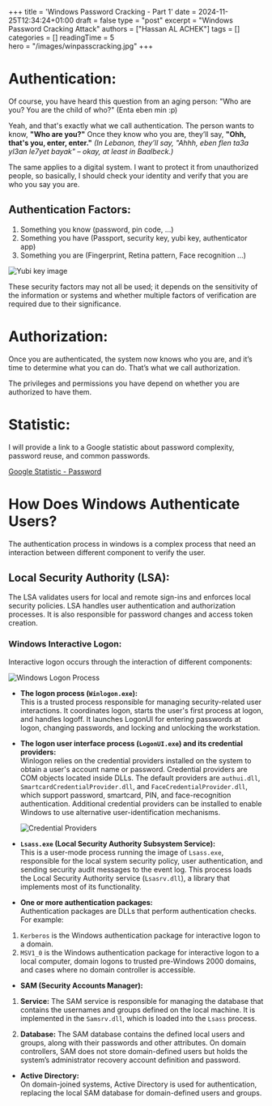 +++
title = 'Windows Password Cracking - Part 1'
date = 2024-11-25T12:34:24+01:00
draft = false
type = "post"
excerpt = "Windows Password Cracking Attack"
authors = ["Hassan AL ACHEK"]
tags = []
categories = []
readingTime = 5  
hero = "/images/winpasscracking.jpg"
+++

# Authentication:
Of course, you have heard this question from an aging person:
"Who are you? You are the child of who?" (Enta eben min :p)

Yeah, and that's exactly what we call authentication. The person wants to know, **"Who are you?"**
Once they know who you are, they’ll say, **"Ohh, that's you, enter, enter."** *(In Lebanon, they’ll say, "Ahhh, eben flen ta3a yl3an le7yet bayak" – okay, at least in Baalbeck.)*

The same applies to a digital system. I want to protect it from unauthorized people, so basically, I should check your identity and verify that you are who you say you are.

## Authentication Factors:
1. Something you know (password, pin code, ...)
2. Something you have (Passport, security key, yubi key, authenticator app)
3. Something you are (Fingerprint, Retina pattern, Face recognition ...)

![Yubi key image](/images/yubikey.jpg)

These security factors may not all be used; it depends on the sensitivity of the information or systems and whether multiple factors of verification are required due to their significance.

# Authorization:
Once you are authenticated, the system now knows who you are, and it’s time to determine what you can do. That’s what we call authorization. 

The privileges and permissions you have depend on whether you are authorized to have them.

# Statistic:
I will provide a link to a Google statistic about password complexity, password reuse, and common passwords.

[Google Statistic - Password](https://storage.googleapis.com/gweb-uniblog-publish-prod/documents/PasswordCheckup-HarrisPoll-InfographicFINAL.pdf)

# How Does Windows Authenticate Users?
The authentication process in windows is a complex process that need an interaction between different component to verify the user.

## Local Security Authority (LSA):
The LSA validates users for local and remote sign-ins and enforces local security policies. LSA handles user authentication and authorization processes. It is also responsible for password changes and access token creation.

### Windows Interactive Logon:
Interactive logon occurs through the interaction of different components:

![Windows Logon Process](/images/logonWindowsProcess.png)

- **The logon process (`Winlogon.exe`):**  
  This is a trusted process responsible for managing security-related user interactions. It coordinates logon, starts the user's first process at logon, and handles logoff. It launches LogonUI for entering passwords at logon, changing passwords, and locking and unlocking the workstation.

- **The logon user interface process (`LogonUI.exe`) and its credential providers:**  
  Winlogon relies on the credential providers installed on the system to obtain a user's account name or password. Credential providers are COM objects located inside DLLs. The default providers are `authui.dll`, `SmartcardCredentialProvider.dll`, and `FaceCredentialProvider.dll`, which support password, smartcard, PIN, and face-recognition authentication. Additional credential providers can be installed to enable Windows to use alternative user-identification mechanisms.


  ![Credential Providers](/images/credentialprovoders.png)


- **`Lsass.exe` (Local Security Authority Subsystem Service):**  
  This is a user-mode process running the image of `Lsass.exe`, responsible for the local system security policy, user authentication, and sending security audit messages to the event log. This process loads the Local Security Authority service (`Lsasrv.dll`), a library that implements most of its functionality.

- **One or more authentication packages:**  
Authentication packages are DLLs that perform authentication checks. For example:  
1. `Kerberos` is the Windows authentication package for interactive logon to a domain.  
2. `MSV1_0` is the Windows authentication package for interactive logon to a local computer, domain logons to trusted pre-Windows 2000 domains, and cases where no domain controller is accessible.

- **SAM (Security Accounts Manager):**  
1. **Service:** The SAM service is responsible for managing the database that contains the usernames and groups defined on the local machine. It is implemented in the `Samsrv.dll`, which is loaded into the `Lsass` process.  

2. **Database:** The SAM database contains the defined local users and groups, along with their passwords and other attributes. On domain controllers, SAM does not store domain-defined users but holds the system’s administrator recovery account definition and password.

- **Active Directory:**  
  On domain-joined systems, Active Directory is used for authentication, replacing the local SAM database for domain-defined users and groups.



